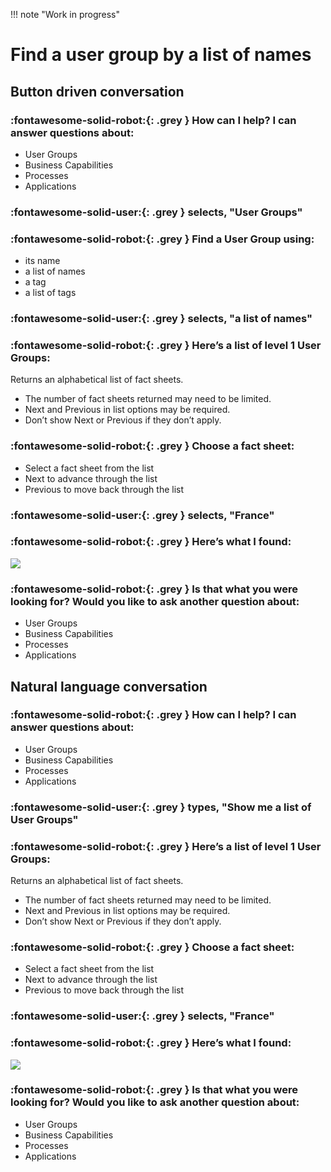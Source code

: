 !!! note "Work in progress"

# Find a user group by a list of names

## Button driven conversation 

### :fontawesome-solid-robot:{: .grey } How can I help? I can answer questions about:

- User Groups
- Business Capabilities
- Processes
- Applications

### :fontawesome-solid-user:{: .grey } selects, "User Groups"

### :fontawesome-solid-robot:{: .grey } Find a User Group using:

- its name
- a list of names
- a tag
- a list of tags

### :fontawesome-solid-user:{: .grey } selects, "a list of names"


### :fontawesome-solid-robot:{: .grey } Here’s a list of level 1 User Groups:

Returns an alphabetical list of fact sheets. 

- The number of fact sheets returned may need to be limited.
- Next and Previous in list options may be required. 
- Don’t show Next or Previous if they don’t apply.

### :fontawesome-solid-robot:{: .grey } Choose a fact sheet: 

- Select a fact sheet from the list
- Next to advance through the list
- Previous to move back through the list

### :fontawesome-solid-user:{: .grey } selects, "France"

### :fontawesome-solid-robot:{: .grey } Here’s what I found:

![](/images/chatbot-card-user-group.png)

### :fontawesome-solid-robot:{: .grey } Is that what you were looking for? Would you like to ask another question about:

- User Groups
- Business Capabilities
- Processes
- Applications

## Natural language conversation

### :fontawesome-solid-robot:{: .grey } How can I help? I can answer questions about:

- User Groups
- Business Capabilities
- Processes
- Applications

### :fontawesome-solid-user:{: .grey } types, "Show me a list of User Groups"


### :fontawesome-solid-robot:{: .grey } Here’s a list of level 1 User Groups:

Returns an alphabetical list of fact sheets. 

- The number of fact sheets returned may need to be limited.
- Next and Previous in list options may be required. 
- Don’t show Next or Previous if they don’t apply.

### :fontawesome-solid-robot:{: .grey } Choose a fact sheet: 

- Select a fact sheet from the list
- Next to advance through the list
- Previous to move back through the list

### :fontawesome-solid-user:{: .grey } selects, "France"

### :fontawesome-solid-robot:{: .grey } Here’s what I found:

![](/images/chatbot-card-user-group.png)

### :fontawesome-solid-robot:{: .grey } Is that what you were looking for? Would you like to ask another question about:

- User Groups
- Business Capabilities
- Processes
- Applications
